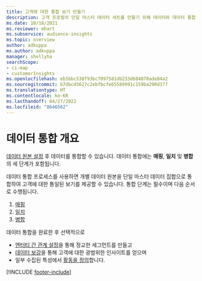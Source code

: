 ```yaml
---
title: 고객에 대한 통합 보기 만들기
description: 고객 프로필의 단일 마스터 데이터 세트를 만들기 위해 데이터와 데이터 통합 프로세스를 진행합니다.
ms.date: 10/18/2021
ms.reviewer: mhart
ms.subservice: audience-insights
ms.topic: overview
author: adkuppa
ms.author: adkuppa
manager: shellyha
searchScope:
- ci-map
- customerInsights
ms.openlocfilehash: eb5bbc538f93bc7097581db233d684870ade84a2
ms.sourcegitcommit: b7dbcd5627c2ebfbcfe65589991c159ba290d377
ms.translationtype: HT
ms.contentlocale: ko-KR
ms.lasthandoff: 04/27/2022
ms.locfileid: "8646562"
---
```

# <a name="data-unification-overview"></a>데이터 통합 개요

[데이터 원본 설정](data-sources.md) 후 데이터를 통합할 수 있습니다. 데이터 통합에는 **매핑**, **일치** 및 **병합** 의 세 단계가 포함됩니다.

데이터 통합 프로세스를 사용하면 개별 데이터 원본을 단일 마스터 데이터 집합으로 통합하여 고객에 대한 통일된 보기를 제공할 수 있습니다. 통합 단계는 필수이며 다음 순서로 수행됩니다.

1. [매핑](map-entities.md)
2. [일치](match-entities.md)
3. [병합](merge-entities.md)

데이터 통합을 완료한 후 선택적으로

- [엔터티 간 관계 설정](relationships.md)을 통해 정교한 세그먼트를 만들고
- [데이터 보강](enrichment-hub.md)을 통해 고객에 대한 광범위한 인사이트를 얻으며
- 일부 수집된 특성에서 [활동을 정의](activities.md)합니다.


[!INCLUDE [footer-include](includes/footer-banner.md)]